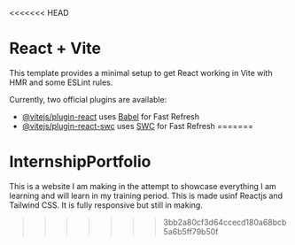 <<<<<<< HEAD
# React + Vite

This template provides a minimal setup to get React working in Vite with HMR and some ESLint rules.

Currently, two official plugins are available:

- [@vitejs/plugin-react](https://github.com/vitejs/vite-plugin-react/blob/main/packages/plugin-react/README.md) uses [Babel](https://babeljs.io/) for Fast Refresh
- [@vitejs/plugin-react-swc](https://github.com/vitejs/vite-plugin-react-swc) uses [SWC](https://swc.rs/) for Fast Refresh
=======
# InternshipPortfolio
This is a website I am making in the attempt to showcase everything I am learning and will learn in my training period. This is made usinf Reactjs and Tailwind CSS. It is fully responsive but still in making.
>>>>>>> 3bb2a80cf3d64ccecd180a68bcb5a6b5ff79b50f
